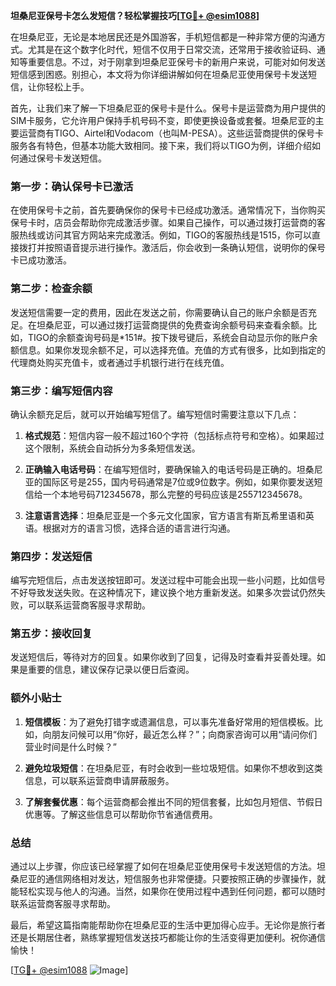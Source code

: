 **坦桑尼亚保号卡怎么发短信？轻松掌握技巧[[TG💪+ @esim1088](https://t.me/s/esim1088)]**

在坦桑尼亚，无论是本地居民还是外国游客，手机短信都是一种非常方便的沟通方式。尤其是在这个数字化时代，短信不仅用于日常交流，还常用于接收验证码、通知等重要信息。不过，对于刚拿到坦桑尼亚保号卡的新用户来说，可能对如何发送短信感到困惑。别担心，本文将为你详细讲解如何在坦桑尼亚使用保号卡发送短信，让你轻松上手。

首先，让我们来了解一下坦桑尼亚的保号卡是什么。保号卡是运营商为用户提供的SIM卡服务，它允许用户保持手机号码不变，即使更换设备或套餐。坦桑尼亚的主要运营商有TIGO、Airtel和Vodacom（也叫M-PESA）。这些运营商提供的保号卡服务各有特色，但基本功能大致相同。接下来，我们将以TIGO为例，详细介绍如何通过保号卡发送短信。

### **第一步：确认保号卡已激活**

在使用保号卡之前，首先要确保你的保号卡已经成功激活。通常情况下，当你购买保号卡时，店员会帮助你完成激活步骤。如果自己操作，可以通过拨打运营商的客服热线或访问其官方网站来完成激活。例如，TIGO的客服热线是1515，你可以直接拨打并按照语音提示进行操作。激活后，你会收到一条确认短信，说明你的保号卡已成功激活。

### **第二步：检查余额**

发送短信需要一定的费用，因此在发送之前，你需要确认自己的账户余额是否充足。在坦桑尼亚，可以通过拨打运营商提供的免费查询余额号码来查看余额。比如，TIGO的余额查询号码是*151#。按下拨号键后，系统会自动显示你的账户余额信息。如果你发现余额不足，可以选择充值。充值的方式有很多，比如到指定的代理商处购买充值卡，或者通过手机银行进行在线充值。

### **第三步：编写短信内容**

确认余额充足后，就可以开始编写短信了。编写短信时需要注意以下几点：

1. **格式规范**：短信内容一般不超过160个字符（包括标点符号和空格）。如果超过这个限制，系统会自动拆分为多条短信发送。
   
2. **正确输入电话号码**：在编写短信时，要确保输入的电话号码是正确的。坦桑尼亚的国际区号是255，国内号码通常是7位或9位数字。例如，如果你要发送短信给一个本地号码712345678，那么完整的号码应该是255712345678。

3. **注意语言选择**：坦桑尼亚是一个多元文化国家，官方语言有斯瓦希里语和英语。根据对方的语言习惯，选择合适的语言进行沟通。

### **第四步：发送短信**

编写完短信后，点击发送按钮即可。发送过程中可能会出现一些小问题，比如信号不好导致发送失败。在这种情况下，建议换个地方重新发送。如果多次尝试仍然失败，可以联系运营商客服寻求帮助。

### **第五步：接收回复**

发送短信后，等待对方的回复。如果你收到了回复，记得及时查看并妥善处理。如果是重要的信息，建议保存记录以便日后查阅。

### **额外小贴士**

1. **短信模板**：为了避免打错字或遗漏信息，可以事先准备好常用的短信模板。比如，向朋友问候可以用“你好，最近怎么样？”；向商家咨询可以用“请问你们营业时间是什么时候？”

2. **避免垃圾短信**：在坦桑尼亚，有时会收到一些垃圾短信。如果你不想收到这类信息，可以联系运营商申请屏蔽服务。

3. **了解套餐优惠**：每个运营商都会推出不同的短信套餐，比如包月短信、节假日优惠等。了解这些信息可以帮助你节省通信费用。

### **总结**

通过以上步骤，你应该已经掌握了如何在坦桑尼亚使用保号卡发送短信的方法。坦桑尼亚的通信网络相对发达，短信服务也非常便捷。只要按照正确的步骤操作，就能轻松实现与他人的沟通。当然，如果你在使用过程中遇到任何问题，都可以随时联系运营商客服寻求帮助。

最后，希望这篇指南能帮助你在坦桑尼亚的生活中更加得心应手。无论你是旅行者还是长期居住者，熟练掌握短信发送技巧都能让你的生活变得更加便利。祝你通信愉快！

[[TG💪+ @esim1088](https://t.me/s/esim1088) ![Image](https://i.postimg.cc/4NQfJmqS/Snipaste-2025-05-13-00-14-12.png)]